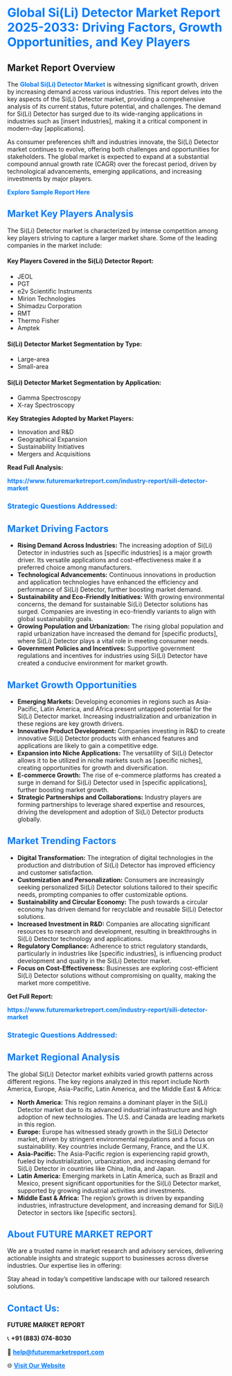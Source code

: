 <h1 style="color: #007BFF;">Global Si(Li) Detector Market Report 2025-2033: Driving Factors, Growth Opportunities, and Key Players</h1>

<section id="overview">
<h2>Market Report Overview</h2>
<p>The <a href="https://www.futuremarketreport.com/industry-report/sili-detector-market" style="color: #007BFF; text-decoration: none;"><strong>Global Si(Li) Detector Market</strong></a> is witnessing significant growth, driven by increasing demand across various industries. This report delves into the key aspects of the Si(Li) Detector market, providing a comprehensive analysis of its current status, future potential, and challenges. The demand for Si(Li) Detector has surged due to its wide-ranging applications in industries such as [insert industries], making it a critical component in modern-day [applications].</p>
<p>As consumer preferences shift and industries innovate, the Si(Li) Detector market continues to evolve, offering both challenges and opportunities for stakeholders. The global market is expected to expand at a substantial compound annual growth rate (CAGR) over the forecast period, driven by technological advancements, emerging applications, and increasing investments by major players.</p>
</section>

<section id="overview">
<p><a href="https://www.futuremarketreport.com/request-sample/reportId=76505" style="color: #007BFF; text-decoration: none;"><strong>Explore Sample Report Here</strong></a></p>
</section>

<section id="key-players">
<h2 style="color: #007BFF;">Market Key Players Analysis</h2>
<p>The Si(Li) Detector market is characterized by intense competition among key players striving to capture a larger market share. Some of the leading companies in the market include:</p>
<h4>Key Players Covered in the Si(Li) Detector Report:</h4>
<ul><li>JEOL</li><li>PGT</li><li>e2v Scientific Instruments</li><li>Mirion Technologies</li><li>Shimadzu Corporation</li><li>RMT</li><li>Thermo Fisher</li><li>Amptek</li></ul>
<h4>Si(Li) Detector Market Segmentation by Type:</h4>
<ul><li>Large-area</li><li>Small-area</li></ul>

<h4>Si(Li) Detector Market Segmentation by Application:</h4>
<ul><li>Gamma Spectroscopy</li><li>X-ray Spectroscopy</li></ul>
<p><strong>Key Strategies Adopted by Market Players:</strong></p>
<ul>
<li>Innovation and R&D</li>
<li>Geographical Expansion</li>
<li>Sustainability Initiatives</li>
<li>Mergers and Acquisitions</li>
</ul>
</section>

<section>
<p><strong>Read Full Analysis: </strong></p><a href="https://www.futuremarketreport.com/industry-report/sili-detector-market" style="color: #007BFF; text-decoration: none;"><strong>https://www.futuremarketreport.com/industry-report/sili-detector-market</strong></a>
<h3 style="color: #007BFF;">Strategic Questions Addressed:</h3>
</section>

<section id="driving-factors">
<h2 style="color: #007BFF;">Market Driving Factors</h2>
<ul>
<li><strong>Rising Demand Across Industries:</strong> The increasing adoption of Si(Li) Detector in industries such as [specific industries] is a major growth driver. Its versatile applications and cost-effectiveness make it a preferred choice among manufacturers.</li>
<li><strong>Technological Advancements:</strong> Continuous innovations in production and application technologies have enhanced the efficiency and performance of Si(Li) Detector, further boosting market demand.</li>
<li><strong>Sustainability and Eco-Friendly Initiatives:</strong> With growing environmental concerns, the demand for sustainable Si(Li) Detector solutions has surged. Companies are investing in eco-friendly variants to align with global sustainability goals.</li>
<li><strong>Growing Population and Urbanization:</strong> The rising global population and rapid urbanization have increased the demand for [specific products], where Si(Li) Detector plays a vital role in meeting consumer needs.</li>
<li><strong>Government Policies and Incentives:</strong> Supportive government regulations and incentives for industries using Si(Li) Detector have created a conducive environment for market growth.</li>
</ul>
</section>

<section id="growth-opportunities">
<h2 style="color: #007BFF;">Market Growth Opportunities</h2>
<ul>
<li><strong>Emerging Markets:</strong> Developing economies in regions such as Asia-Pacific, Latin America, and Africa present untapped potential for the Si(Li) Detector market. Increasing industrialization and urbanization in these regions are key growth drivers.</li>
<li><strong>Innovative Product Development:</strong> Companies investing in R&D to create innovative Si(Li) Detector products with enhanced features and applications are likely to gain a competitive edge.</li>
<li><strong>Expansion into Niche Applications:</strong> The versatility of Si(Li) Detector allows it to be utilized in niche markets such as [specific niches], creating opportunities for growth and diversification.</li>
<li><strong>E-commerce Growth:</strong> The rise of e-commerce platforms has created a surge in demand for Si(Li) Detector used in [specific applications], further boosting market growth.</li>
<li><strong>Strategic Partnerships and Collaborations:</strong> Industry players are forming partnerships to leverage shared expertise and resources, driving the development and adoption of Si(Li) Detector products globally.</li>
</ul>
</section>

<section id="trending-factors">
<h2 style="color: #007BFF;">Market Trending Factors</h2>
<ul>
<li><strong>Digital Transformation:</strong> The integration of digital technologies in the production and distribution of Si(Li) Detector has improved efficiency and customer satisfaction.</li>
<li><strong>Customization and Personalization:</strong> Consumers are increasingly seeking personalized Si(Li) Detector solutions tailored to their specific needs, prompting companies to offer customizable options.</li>
<li><strong>Sustainability and Circular Economy:</strong> The push towards a circular economy has driven demand for recyclable and reusable Si(Li) Detector solutions.</li>
<li><strong>Increased Investment in R&D:</strong> Companies are allocating significant resources to research and development, resulting in breakthroughs in Si(Li) Detector technology and applications.</li>
<li><strong>Regulatory Compliance:</strong> Adherence to strict regulatory standards, particularly in industries like [specific industries], is influencing product development and quality in the Si(Li) Detector market.</li>
<li><strong>Focus on Cost-Effectiveness:</strong> Businesses are exploring cost-efficient Si(Li) Detector solutions without compromising on quality, making the market more competitive.</li>
</ul>
</section>

<section>
<p><strong>Get Full Report: </strong></p><a href="https://www.futuremarketreport.com/industry-report/sili-detector-market" style="color: #007BFF; text-decoration: none;"><strong>https://www.futuremarketreport.com/industry-report/sili-detector-market</strong></a>
<h3 style="color: #007BFF;">Strategic Questions Addressed:</h3>
</section>


<section id="regional-analysis">
<h2 style="color: #007BFF;">Market Regional Analysis</h2>
<p>The global Si(Li) Detector market exhibits varied growth patterns across different regions. The key regions analyzed in this report include North America, Europe, Asia-Pacific, Latin America, and the Middle East & Africa:</p>
<ul>
<li><strong>North America:</strong> This region remains a dominant player in the Si(Li) Detector market due to its advanced industrial infrastructure and high adoption of new technologies. The U.S. and Canada are leading markets in this region.</li>
<li><strong>Europe:</strong> Europe has witnessed steady growth in the Si(Li) Detector market, driven by stringent environmental regulations and a focus on sustainability. Key countries include Germany, France, and the U.K.</li>
<li><strong>Asia-Pacific:</strong> The Asia-Pacific region is experiencing rapid growth, fueled by industrialization, urbanization, and increasing demand for Si(Li) Detector in countries like China, India, and Japan.</li>
<li><strong>Latin America:</strong> Emerging markets in Latin America, such as Brazil and Mexico, present significant opportunities for the Si(Li) Detector market, supported by growing industrial activities and investments.</li>
<li><strong>Middle East & Africa:</strong> The region’s growth is driven by expanding industries, infrastructure development, and increasing demand for Si(Li) Detector in sectors like [specific sectors].</li>
</ul>
</section>

<footer>
<h2 style="color: #007BFF;">About FUTURE MARKET REPORT</h2>
<p>We are a trusted name in market research and advisory services, delivering actionable insights and strategic support to businesses across diverse industries. Our expertise lies in offering:</p>

<p>Stay ahead in today’s competitive landscape with our tailored research solutions.</p>

<h2 style="color: #007BFF;">Contact Us:</h2>
<p><strong>FUTURE MARKET REPORT</strong></p>
<p>📞 <strong>+91 (883) 074-8030</strong></p>
<p>📧 <strong><a href="mailto:help@futuremarketreport.com" style="color: #007BFF;">help@futuremarketreport.com</a></strong></p>
<p>🌐 <strong><a href="https://www.futuremarketreport.com/" style="color: #007BFF;">Visit Our Website</a></strong></p>
</footer>